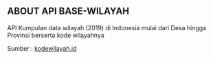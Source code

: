 ## ABOUT API BASE-WILAYAH

API Kumpulan data wilayah (2019) di Indonesia mulai dari Desa hingga Provinsi berserta kode wilayahnya

Sumber :
<a href="https://kodewilayah.id/">kodewilayah.id</a>

